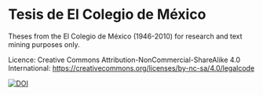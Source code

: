 # Tesis de El Colegio de México


Theses from the El Colegio de México (1946-2010) for research and text mining purposes only. 

Licence: Creative Commons Attribution-NonCommercial-ShareAlike 4.0 International: https://creativecommons.org/licenses/by-nc-sa/4.0/legalcode


[![DOI](https://zenodo.org/badge/145164974.svg)](https://zenodo.org/badge/latestdoi/145164974)
